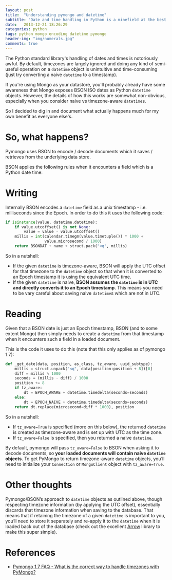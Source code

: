 ```yaml
---
layout: post
title:  "Understanding pymongo and datetime"
subtitle: "Date and time handling in Python is a minefield at the best of times. Dealing with MongoDB makes it worse."
date:   2013-12-21 18:26:29
categories: python
tags: python mongo encoding datetime pymongo
header-img: "img/numerals.jpg"
comments: true
---
```


The Python standard library's handling of dates and times is notoriously awful. By default, timezones are largely ignored and doing any kind of semi-useful operation on a `datetime` object is unintuitive and time-consuming (just try converting a naive `datetime` to a timestamp).

If you're using Mongo as your datastore, you'll probably already have some awareness that Mongo exposes BSON ISO dates as Python `datetime` objects. However, the details of how this works are somewhat non-obvious, especially when you consider naive vs timezone-aware `datetime`s.

So I decided to dig in and document what actually happens much for my own benefit as everyone else's.

# So, what happens?

Pymongo uses BSON to encode / decode documents which it saves / retrieves from the underlying data store.

BSON applies the following rules when it encounters a field which is a Python date time:

# Writing

Internally BSON encodes a `datetime` field as a unix timestamp - i.e. milliseconds since the Epoch. In order to do this it uses the following code:

```python
if isinstance(value, datetime.datetime):
    if value.utcoffset() is not None:
        value = value - value.utcoffset()
    millis = int(calendar.timegm(value.timetuple()) * 1000 +
                 value.microsecond / 1000)
    return BSONDAT + name + struct.pack("<q", millis)
```

So in a nutshell:

   * If the given `datetime` is timezone-aware, BSON will apply the UTC offset for that timezone to the `datetime` object so that when it is converted to an Epoch timestamp it is using the equivalent UTC time.
   * If the given `datetime` is naive, __BSON assumes the `datetime` is in UTC and directly converts it to an Epoch timestamp__. This means you need to be vary careful about saving naive `datetime`s which are not in UTC.

# Reading

Given that a BSON date is just an Epoch timestamp, BSON (and to some extent Mongo) then simply needs to create a `datetime` from that timestamp when it encounters such a field in a loaded document.

This is the code it uses to do this (note that this only applies as of pymongo 1.7):

```python
def _get_date(data, position, as_class, tz_aware, uuid_subtype):
    millis = struct.unpack("<q", data[position:position + 8])[0]
    diff = millis % 1000
    seconds = (millis - diff) / 1000
    position += 8
    if tz_aware:
        dt = EPOCH_AWARE + datetime.timedelta(seconds=seconds)
    else:
        dt = EPOCH_NAIVE + datetime.timedelta(seconds=seconds)
    return dt.replace(microsecond=diff * 1000), position
```

So in a nutshell:

   * If `tz_aware=True` is specified (more on this below), the returned `datetime` is created as timezone-aware and is set up with UTC as the time zone.
   * If `tz_aware=False` is specified, then you returned a naive `datetime`.

By default, pymongo will pass `tz_aware=False` to BSON when asking it to decode documents, so __your loaded documents will contain naive `datetime` objects__. To get PyMongo to return timezone-aware `datetime` objects, you’ll need to initialize your `Connection` or `MongoClient` object with `tz_aware=True`.

# Other thoughts

Pymongo/BSON’s approach to `datetime` objects as outlined above, though respecting timezone information (by applying the UTC offset), essentially discards that timezone information when saving to the database. That means that if retaining the timezone of a given `datetime` is important to you, you’ll need to store it separately and re-apply it to the `datetime` when it is loaded back out of the database (check out the excellent [Arrow](https://github.com/crsmithdev/arrow) library to make this super simple).

# References

* [Pymongo 1.7 FAQ - What is the correct way to handle timezones with PyMongo?](http://api.mongodb.org/python/1.7/faq.html#what-is-the-correct-way-to-handle-time-zones-with-pymongo)


<br />
